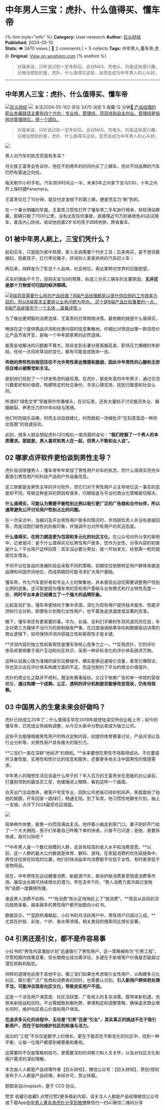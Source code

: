 # 中年男人三宝：虎扑、什么值得买、懂车帝
{% hint style="info" %}
**Category:** User-research
**Author:** [巨头财经](https://www.woshipm.com/u/1501193)
**Published:** 2024-05-10  
**Stats:** 👁️ 3470 views | 💬 2 comments | ⭐ 5 collects
**Tags:** 中年男人,董车帝,虎扑
**Original:** [View on woshipm.com](https://www.woshipm.com/user-research/6049017.html)
{% endhint %}
> 对我来说，只听说过到一定年龄后，会对NAS、充电头、钓鱼这些感兴趣，压根没想到的是，虎扑、什么值得买这些，反而会成为中年男人的心头好。

---

## 中年男人三宝：虎扑、什么值得买、懂车帝

[![](https://static.woshipm.com/view/woshipm_api_def_20230227163659_1272.jpg?imageView2/1/w/72/h/72/q/100)](https://www.woshipm.com/u/1501193)[巨头财经](https://www.woshipm.com/u/1501193) ![](https://static.woshipm.com/tag/1122_1@2x.png) 关注2024-05-102 评论 3470 浏览 5 收藏 12 分钟[🔗 产品经理的职业发展路径主要有四个方向：专业线、管理线、项目线和自主创业。管理线是指转向管理岗位，带一个团队..](https://ke.qidianla.com/courses/90pm)

> 对我来说，只听说过到一定年龄后，会对NAS、充电头、钓鱼这些感兴趣，压根没想到的是，虎扑、什么值得买这些，反而会成为中年男人的心头好。

![](https://image.woshipm.com/2023/05/06/89798c84-ec01-11ed-96ae-00163e0b5ff3.jpg)

男人对汽车的执念究竟有多深？

月光族王富贵会告诉你，他在不到两年的时间内买了三辆车，但对不同品牌的汽车仍然有着迷之向往。

每天刷10小时手机，汽车测评时间占一半。未来5年之内拿下宝马530，十年之内开上保时捷Panamera。

王富贵仅花了10分钟，就交付定金拍下的第三辆，便是凭实力“刷”到的。

在一个春光明媚的早晨，王富贵习惯性打开了懂车帝二手车排行榜单，轻轻滑动屏幕，那辆只跑了7000公里，没有出现任何事故，直接降近10万的香槟色4S店试用车，直击内心防线，驱动他抱着2岁半的孩子四转地铁，跨省看车。

## 01 被中年男人刷上，三宝们凭什么？

起初买车，只是因为家中禁摩，家人生病需要个代步工具；后来再买，是不想领着媳妇，抱着孩子，扛行李拉箱子，挤进别人家臭烘烘的汽车赶火车；

再后来，纯粹是为了彰显个人品味，社会地位，表达某种对世界的征服欲望。

买车的理由千千万，但将买宝马5的预算，拆成三分买三辆车的主要原因，**无非还是那个万物皆可归因的经济障碍。**

[![](https://image.woshipm.com/2023/08/02/f7cafd68-30e3-11ee-9da3-00163e0b5ff3.png)B端究竟需要什么样的产品经理？B端产品经理都是以提升供应侧的工作效率为目的，所以B端需求主要是以业务问题为导向。 这个是B端产品比较重要的一点，B端产品是服务于一个主体 ...查看详情 >](https://ke.qidianla.com/courses/bcpm)

为了做出更明智的消费选择，王富贵的日常购物决策，最依赖的就是什么值得买。

畅游在这个提供商品评测和优惠内容的信息集散地，仔细比对筛选出哪一款高性价比产品节省开支，是每一个中年顾家男的必然选择。

能用金钱解决的问题都不算大，除非走到夫妻分居离婚高发，职场压力爆棚的年龄段，任何一点风吹草动的变化，都有可能变成致命一击。

**传统的男性性别规范往往不允许男性表达情感和脆弱，因此中年男性的心酸和无奈往往难以被察觉和关注。**

直到他们找到了一个抒发焦虑的避风港。在虎扑，那些失意的中年男子，通过交流兴趣爱好和价值观，构建特定的社交身份，寻求心理支持，找到归属感和社会认同。

所谓的“绿色文学”常被用作传播噱头，在论坛里，还有大量帖子讨论裁员失业、婚姻破裂、养老压力的中年纠结与困境。

他们时而娱乐自嘲，时而主动自我矮化，时而掀起一场被批评“在刻意营造一种厌女氛围”的戏谑狂欢。

此刻，很多人就会想起虎扑CEO程杭一度风靡的金句：**“我们挖掘了一个男人的本质需求。那就是，男人喜欢和男人在一起，但男人不敢和女人说”。**

## 02 哪家点评软件更怕谈到男性主导？

虎扑自诩很懂男人；懂车帝牢牢拿捏了男性用户对车的执念，而什么值得买则充斥着吸引男性用户的科技产品和户外装备信息。

这三款都是由男性主导的评分软件，但它们对于男性用户占主导地位这一事实的态度却不同。导致这种差异的原因有很多，归根结底与平台的商业化策略密切相关。

**什么值得买，可能认为需要平衡性别比例以吸引更广泛的广告商和合作伙伴，所以通常避免公开讨论用户性别占比的问题。**

在一次采访中，当被问及平台男性用户居多的情况时，市场部负责人并没有直接回答，而是试图打破性别刻板印象，并强调平台对所有用户的欢迎态度。

**什么值得买，在努力塑造更为包容和多元化的社区文化**。在公众号对外分享的案例中，记者提问：鉴于什么值得买论坛男性用户居多，您作为女性，分享内容的初衷是什么？平台用户这样回答：其实没必要分男女。我一开始发文，给我第一枪的就是位女值友。

不同平台在各自的发展阶段会采取不同的策略，初期往往依赖特定用户群体来塑造品牌和巩固市场地位，而成熟期则可能寻求扩大用户基础。

懂车帝，作为汽车爱好者和专业人士的聚集地，并未表现出迫切需要调整用户性别比例的迹象。这可能是因为懂车帝的现有用户基础与业务模式和行业特性高度一致，**同时平台本身已经建立了一个强大的品牌形象。**

比起盲目扩张，懂车帝更倾向于集中资源，深化为现有用户提供技术服务、性能评测和行业分析。即便有计划吸引女性用户，也不着急追求速度或显著的变革。

眼下，懂车帝还有更紧要的事。华为、长城、吉利们手撕的冬测风波历历在目，车企对第三方媒体不当行为的抵制越发严重。在过度强调结果导向和数据驱动决策的商业逻辑下，如何保持评测内容独立性和客观性才是关键。

**评测内容的独立性和客观性是懂车帝核心竞争力之一。**反观虎扑，它的评价体系却更侧重于用户互动和社区共识，采用一种非标准化的评价体系锐评万物。

这种以自我心情为准绳的娱乐玩梗操作，确实能够迅速吸引流量，甚至引爆舆论，但也显示出在评价体系构建方面的不足。而这也制约了平台的商业价值提升。

虎扑的商业化之路并不顺利，既没有赛事版权，又过于依赖广告的单一传统的营收模型，**通过构建一个成熟、公正、透明的评分机制是否能够改变现状，仍有待观察。**

## 03 中国男人的生意未来会好做吗？

虎扑已经成立20年了；什么值得买早在2019年就登陆深交所创业板上市；如今的懂车帝，已完成业务结构调整，从今日头条中分割出来成为独立公司。

这些平台能够根据男性用户的特点定制内容，如提供体育赛事讨论，产品评测以及行业分析等，对男性用户具有极大的吸引力。

**三宝们一直在深耕“他经济”的商机。**未来要想在男性市场取得成功，不仅要提供注重性能、实用性和性价比的信息和服务，还要更多地关注中国男性的情感需求。

中年男人的理想生活应该是什么样子的？年入百万的王富贵坐在宽敞的办公桌前，打量刚领到的最佳员工奖，他缓缓闭上眼睛，看到这样一个画面。

白天出门洽谈商务，被客户夸奖专业，回到公司老板已经听到风声，笑盈盈拍了拍他的肩膀，开车回家一路绿灯，畅通无阻。到了车库，他习惯性地静坐片刻，抽上一支烟，点评下2024最受欢迎浪姐。

![](https://image.woshipm.com/2024/05/10/1a2ff832-0e87-11ef-b3fd-00163e142b65.png)

简单稍作休整，疲惫一扫而空满血复活。他哼着小曲走到家门口，妻子刚好开门给了一个大大拥抱，孩子们举着自己昨晚下单的快递，兴奋不已问道；爸爸，我要拆快递，我可以拆吧？

**中年男人是一个数亿规模的人群，且具有较高的收入水平和消费意愿。**以前，这一人群的最大公约数就是体育、数码、游戏。在家庭消费的优先级链条中，男性往往排在较低的位置，他们的快消品年均消费额不仅低于女性，有时甚至低于宠物用品。

现在，中年男性在运动健康消费、新能源汽车，美妆护肤消费甚至情感消费等市场，展现出长期可持续增长的潜力。早在去年11月，“男人消费力首次超过宠物狗”话题一度霸榜热搜。

谁说男人消费不如狗，**“他消费”势头正悄悄赶上了“她消费”。**而且从目前的流向趋势来看，越来越多的男性用户都开始跑向小红书。

数据显示，**蓝颜热潮崛起，小红书的月活跃用户中，男性用户已超过三成。**尤其在护肤、彩妆、个护、香水等领域，相关类目的搜索同比增长显著。

## 04 引男还是引女，都不是件容易事

小红书的“男性内容激励计划”迅速吸引了男性用户，这一策略被称为“引男工程”。尽管短期内效果显著，但长期商业成功需评估，关键在于新增用户价值是否能超过潜在损耗和尴尬。

同样的道理也适用于其他平台。像三宝们如果也考虑吸引女性用户，以构建多元化社区，吸引更广泛广告商和消费者的同时，也需要认识到，**引入新用户群体若处理不当，可能冲击现有社区文化，导致忠实用户不适。**

这是一个涉及用户满意度、社区活跃度、广告收入的复杂决策，既带来新机遇，也带来新挑战和风险。平台需细致权衡利弊，审慎制定和调整策略，确保追求商业增长同时，维护社区核心价值和用户体验。

**在追求多元化的进程中，无论是“引男”还是“引女”，其实真正的挑战不在于吸引新用户，而在于如何维护社区的和谐与活力。**

成功的“工程”不仅仅是数字上的增长，更在于能否在不断变化的社区中，找到一种平衡，让每一位用户都感到被尊重和重视。

这需要的不仅是策略和技巧，更需要深刻的洞察力和人文关怀，以及对社区文化和用户需求的深刻理解。

本文由人人都是产品经理作者【巨头财经】，微信公众号：【巨头财经】，原创/授权 发布于人人都是产品经理，未经许可，禁止转载。

题图来自Unsplash，基于 CC0 协议。

赞赏 收藏已收藏5 点赞已赞2更多精彩内容，请关注人人都是产品经理微信公众号或下载App[中年男人](https://www.woshipm.com/tag/%e4%b8%ad%e5%b9%b4%e7%94%b7%e4%ba%ba)[董车帝](https://www.woshipm.com/tag/%e8%91%a3%e8%bd%a6%e5%b8%9d)[虎扑](https://www.woshipm.com/tag/%e8%99%8e%e6%89%91)[分享到微博](https://service.weibo.com/share/share.php?appkey=2775287854&title=中年男人三宝：虎扑、什么值得买、懂车帝&url=https://www.woshipm.com/user-research/6049017.html&pic=https://image.woshipm.com/2023/05/06/89798c84-ec01-11ed-96ae-00163e0b5ff3.jpg)微信扫一扫![微信二维码](https://api.pwmqr.com/qrcode/create/?url=https://www.woshipm.com/user-research/6049017.html)分享